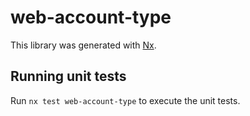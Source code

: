 # web-account-type

This library was generated with [Nx](https://nx.dev).

## Running unit tests

Run `nx test web-account-type` to execute the unit tests.
